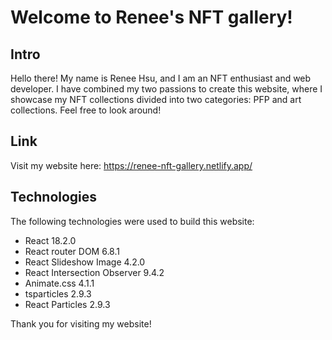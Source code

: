 # Welcome to Renee's NFT gallery!

## Intro

Hello there! My name is Renee Hsu, and I am an NFT enthusiast and web developer. I have combined my two passions to create this website, where I showcase my NFT collections divided into two categories: PFP and art collections. Feel free to look around!

## Link

Visit my website here: https://renee-nft-gallery.netlify.app/

## Technologies

The following technologies were used to build this website:

- React 18.2.0
- React router DOM 6.8.1
- React Slideshow Image 4.2.0
- React Intersection Observer 9.4.2
- Animate.css 4.1.1
- tsparticles 2.9.3
- React Particles 2.9.3

Thank you for visiting my website!
